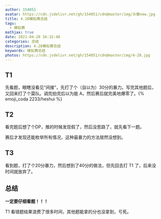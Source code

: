 ```yaml
---
author: 154051
avatar: https://cdn.jsdelivr.net/gh/154051/cdn@master/img/头像new.jpg
title: 4.28模拟赛总结
tags:
  - 模拟赛
mathjax: true
date: 2021-04-28 16:32:48
categories: 总结
description: 4.28模拟赛总结
keywords: 模拟赛总结
photos: https://cdn.jsdelivr.net/gh/154051/cdn@master/img/4-28.jpg
---
```


## T1

先看题，眼瞎没看见“间接”，先打了个（自以为）30分的暴力。写完其他题后，又回来打了个莫队。调完拍完后以为能 A，然后赛后就完美地爆零了。{% emoji_coda 2233/heshui %}

## T2

看完题后想了个DP，推的时候发现假了，然后没思路了，就先看下一题。

赛后才发现还能枚举所有情况，这种最暴力的方法居然没想到。

## T3

看到题，打了个20分暴力，然后想到了40分的做法，但先回去打 T1 了，后来没时间就放弃了。

## 总结

**一定要仔细看题！！！**

T1 看错题结果浪费了很多时间，其他题能拿的分也没拿到，亏死。